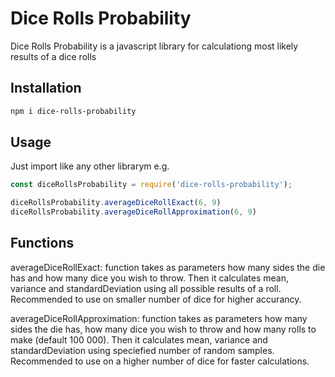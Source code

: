 # Dice Rolls Probability

Dice Rolls Probability is a javascript library for calculationg most likely results of a dice rolls

## Installation

```bash
npm i dice-rolls-probability
```

## Usage

Just import like any other librarym e.g.
```javascript
const diceRollsProbability = require('dice-rolls-probability');

diceRollsProbability.averageDiceRollExact(6, 9)
diceRollsProbability.averageDiceRollApproximation(6, 9)
```

## Functions

averageDiceRollExact: function takes as parameters how many sides the die has and how many dice you wish to throw. Then it calculates mean, variance and standardDeviation using all possible results of a roll. Recommended to use on smaller number of dice for higher accurancy.

averageDiceRollApproximation: function takes as parameters how many sides the die has, how many dice you wish to throw and how many rolls to make (default 100 000). Then it calculates mean, variance and standardDeviation using speciefied number of random samples. Recommended to use on a higher number of dice for faster calculations.
